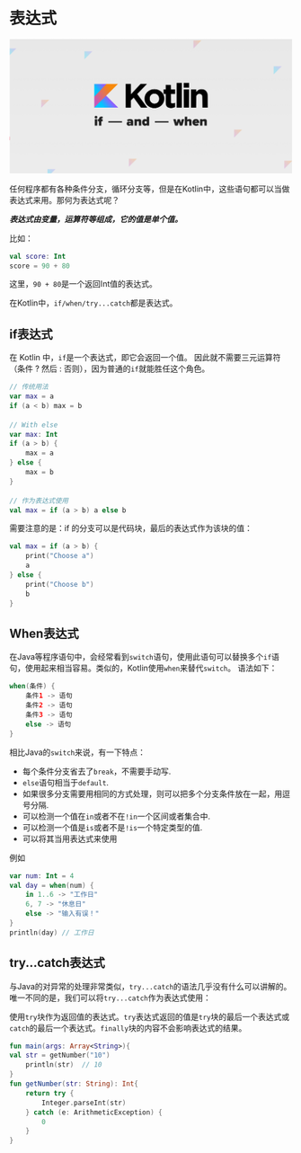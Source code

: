 # 表达式

![kotlin-expression](../../images/basic/kotlin-expression.png)

任何程序都有各种条件分支，循环分支等，但是在Kotlin中，这些语句都可以当做表达式来用。那何为表达式呢？

***表达式由变量，运算符等组成，它的值是单个值。***

比如：

```kotlin
val score: Int
score = 90 + 80
```

这里，`90 + 80`是一个返回Int值的表达式。

在Kotlin中，`if/when/try...catch`都是表达式。

## if表达式

在 Kotlin 中，`if`是一个表达式，即它会返回一个值。 因此就不需要三元运算符（条件 ? 然后 : 否则），因为普通的`if`就能胜任这个角色。

```kotlin
// 传统用法
var max = a 
if (a < b) max = b

// With else 
var max: Int
if (a > b) {
    max = a
} else {
    max = b
}
 
// 作为表达式使用
val max = if (a > b) a else b
```

需要注意的是：if 的分支可以是代码块，最后的表达式作为该块的值：

```kotlin
val max = if (a > b) {
    print("Choose a")
    a
} else {
    print("Choose b")
    b
}
```

## When表达式

在Java等程序语句中，会经常看到`switch`语句，使用此语句可以替换多个`if`语句，使用起来相当容易。类似的，Kotlin使用`when`来替代`switch`。 语法如下：

```kotlin
when(条件) {
    条件1 -> 语句
    条件2 -> 语句
    条件3 -> 语句
    else -> 语句
}
```

相比Java的`switch`来说，有一下特点：
* 每个条件分支省去了`break`，不需要手动写.
* `else`语句相当于`default`.
* 如果很多分支需要用相同的方式处理，则可以把多个分支条件放在一起，用逗号分隔.
* 可以检测一个值在`in`或者不在`!in`一个区间或者集合中.
* 可以检测一个值是`is`或者不是`!is`一个特定类型的值.
* 可以将其当用表达式来使用

例如

```kotlin
var num: Int = 4
val day = when(num) {
    in 1..6 -> "工作日"
    6, 7 -> "休息日"
    else -> "输入有误！"
}
println(day) // 工作日
```

## try...catch表达式

与Java的对异常的处理非常类似，`try...catch`的语法几乎没有什么可以讲解的。唯一不同的是，我们可以将`try...catch`作为表达式使用：

使用`try`块作为返回值的表达式。`try`表达式返回的值是`try`块的最后一个表达式或`catch`的最后一个表达式。`finally`块的内容不会影响表达式的结果。

```kotlin
fun main(args: Array<String>){  
val str = getNumber("10")  
    println(str)  // 10
}  
fun getNumber(str: String): Int{  
    return try {  
        Integer.parseInt(str)  
    } catch (e: ArithmeticException) {  
        0  
    }  
}
```


